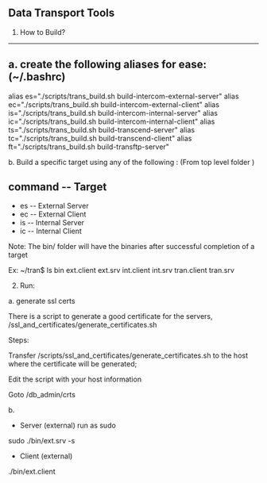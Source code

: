 Data Transport Tools
-----------------


1. How to Build?
--------------


a. create the following aliases for ease: (~/.bashrc)
--------------- 
alias es="./scripts/trans_build.sh build-intercom-external-server"
alias ec="./scripts/trans_build.sh build-intercom-external-client"
alias is="./scripts/trans_build.sh build-intercom-internal-server"
alias ic="./scripts/trans_build.sh build-intercom-internal-client"
alias ts="./scripts/trans_build.sh build-transcend-server"
alias tc="./scripts/trans_build.sh build-transcend-client"
alias ft="./scripts/trans_build.sh build-transftp-server"


b. Build a specific target using any of the following :
   (From top level folder )

command --    Target 
------------------------
- es     -- External Server
- ec     -- External Client
- is     -- Internal Server
- ic     -- Internal Client

Note: The bin/ folder will have the binaries after successful completion of a target

Ex:
~/tran$ ls bin
ext.client  ext.srv  int.client  int.srv  tran.client  tran.srv

2. Run:

a. generate ssl certs

There is a script to generate a good certificate for the servers,  <root>/ssl_and_certificates/generate_certificates.sh 

 

Steps: 

Transfer <root>/scripts/ssl_and_certificates/generate_certificates.sh to the host where the certificate will be generated; 

Edit the script with your host information 

Goto  <repository>/db_admin/crts 

b.
   -  Server (external) run as sudo 
    
   sudo ./bin/ext.srv -s

   - Client (external)
   
   ./bin/ext.client

